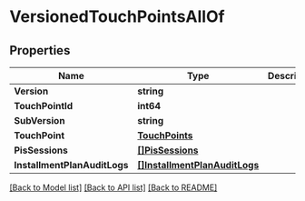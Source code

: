 # VersionedTouchPointsAllOf

## Properties

Name | Type | Description | Notes
------------ | ------------- | ------------- | -------------
**Version** | **string** |  | [optional] 
**TouchPointId** | **int64** |  | 
**SubVersion** | **string** |  | [optional] 
**TouchPoint** | [**TouchPoints**](TouchPoints.md) |  | [optional] 
**PisSessions** | [**[]PisSessions**](PisSessions.md) |  | [optional] 
**InstallmentPlanAuditLogs** | [**[]InstallmentPlanAuditLogs**](InstallmentPlanAuditLogs.md) |  | [optional] 

[[Back to Model list]](../README.md#documentation-for-models) [[Back to API list]](../README.md#documentation-for-api-endpoints) [[Back to README]](../README.md)


